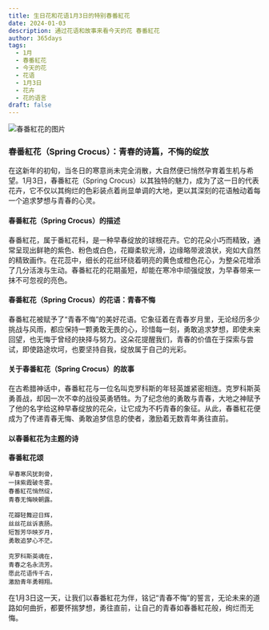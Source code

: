 ```yaml
---
title: 生日花和花语1月3日的特别春番紅花
date: 2024-01-03
description: 通过花语和故事来看今天的花 春番紅花
author: 365days
tags:
  - 1月
  - 春番紅花
  - 今天的花
  - 花语
  - 1月3日
  - 花卉
  - 花的语言
draft: false
---
```



![春番紅花的图片](https://cdn.pixabay.com/photo/2014/02/10/08/17/flowers-263278_1280.jpg#center)


### 春番紅花（Spring Crocus）：青春的诗篇，不悔的绽放

在这新年的初旬，当冬日的寒意尚未完全消散，大自然便已悄然孕育着生机与希望。1月3日，春番紅花（Spring Crocus）以其独特的魅力，成为了这一日的代表花卉，它不仅以其绚烂的色彩装点着尚显单调的大地，更以其深刻的花语触动着每一个追求梦想与青春的心灵。

#### 春番紅花（Spring Crocus）的描述

春番紅花，属于番紅花科，是一种早春绽放的球根花卉。它的花朵小巧而精致，通常呈现出鲜艳的紫色、粉色或白色，花瓣柔软光滑，边缘略带波浪状，宛如大自然的精致画作。在花蕊中，细长的花丝环绕着明亮的黄色或橙色花心，为整朵花增添了几分活泼与生动。春番紅花的花期虽短，却能在寒冷中顽强绽放，为早春带来一抹不可忽视的亮色。

#### 春番紅花（Spring Crocus）的花语：青春不悔

春番紅花被赋予了“青春不悔”的美好花语。它象征着在青春岁月里，无论经历多少挑战与风雨，都应保持一颗勇敢无畏的心，珍惜每一刻，勇敢追求梦想，即使未来回望，也无悔于曾经的抉择与努力。这朵花提醒我们，青春的价值在于探索与尝试，即使路途坎坷，也要坚持自我，绽放属于自己的光彩。

#### 关于春番紅花（Spring Crocus）的故事

在古希腊神话中，春番紅花与一位名叫克罗科斯的年轻英雄紧密相连。克罗科斯英勇善战，却因一次不幸的战役英勇牺牲。为了纪念他的勇敢与青春，大地之神赋予了他的名字给这种早春绽放的花朵，让它成为不朽青春的象征。从此，春番紅花便成为了传递青春无悔、勇敢追梦信息的使者，激励着无数青年勇往直前。

#### 以春番紅花为主题的诗

**春番紅花颂**

	早春寒风犹刺骨，  
	一抹紫霞破冬雾。  
	春番紅花悄然绽，  
	青春无悔映朝露。
	
	花瓣轻舞迎日辉，  
	丝丝花丝诉衷肠。  
	短暂芳华映岁月，  
	勇敢追梦心不茫。
	
	克罗科斯英魂在，  
	青春之名永流芳。  
	愿此花语传千古，  
	激励青年勇翱翔。

在1月3日这一天，让我们以春番紅花为伴，铭记“青春不悔”的誓言，无论未来的道路如何曲折，都要怀揣梦想，勇往直前，让自己的青春如春番紅花般，绚烂而无悔。